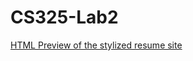 # CS325-Lab2
[HTML Preview of the stylized resume site](https://htmlpreview.github.io/?https://github.com/hpache/CS325-Lab2/blob/main/Lab1_hpache22.html)
